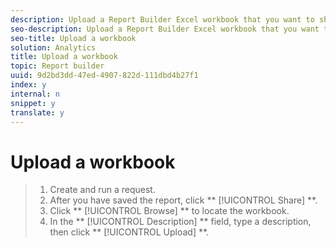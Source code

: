 ```yaml
---
description: Upload a Report Builder Excel workbook that you want to share.
seo-description: Upload a Report Builder Excel workbook that you want to share.
seo-title: Upload a workbook
solution: Analytics
title: Upload a workbook
topic: Report builder
uuid: 9d2bd3dd-47ed-4907-822d-111dbd4b27f1
index: y
internal: n
snippet: y
translate: y
---
```


# Upload a workbook


>1. Create and run a request.
>1. After you have saved the report, click ** [!UICONTROL  Share] **.
>1. Click ** [!UICONTROL  Browse] ** to locate the workbook.
>1. In the ** [!UICONTROL  Description] ** field, type a description, then click ** [!UICONTROL  Upload] **.
